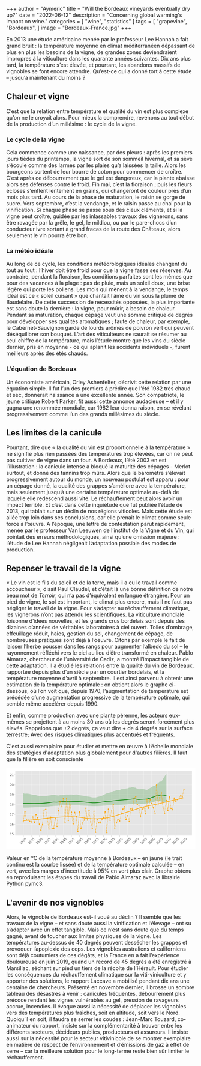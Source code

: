 +++
author = "Aymeric"
title = "Will the Bordeaux vineyards eventually dry up?"
date = "2022-06-12"
description = "Concerning global warming's impact on wine."
categories = [
    "wine",
    "statistics"
]
tags = [
    "grapevine",
    "Bordeaux",
]
image = "Bordeaux-France.jpg"
+++

En 2013 une étude américaine menée par le professeur Lee Hannah a fait grand bruit : la température moyenne en climat méditerranéen dépassant de plus en plus les besoins de la vigne, de grandes zones deviendraient impropres à la viticulture dans les quarante années suivantes. Dix ans plus tard, la température s’est élevée, et pourtant, les abandons massifs de vignobles se font encore attendre. Qu’est-ce qui a donné tort à cette étude – jusqu’à maintenant du moins ?

## Chaleur et vigne

C’est que la relation entre température et qualité du vin est plus complexe qu’on ne le croyait alors. Pour mieux la comprendre, revenons au tout début de la production d’un millésime : le cycle de la vigne.

### Le cycle de la vigne

Cela commence comme une naissance, par des pleurs : après les premiers jours tièdes du printemps, la vigne sort de son sommeil hivernal, et sa sève s’écoule comme des larmes par les plaies qu’a laissées la taille. Alors les bourgeons sortent de leur bourre de coton pour commencer de croître. C’est après ce débourrement que le gel est dangereux, car la plante abaisse alors ses défenses contre le froid. Fin mai, c’est la floraison ; puis les fleurs écloses s’enflent lentement en grains, qui changeront de couleur près d’un mois plus tard. Au cours de la phase de maturation, le raisin se gorge de sucre. Vers septembre, c’est la vendange, et le raisin passe au chai pour la vinification. Si chaque phase se passe sous des cieux cléments, et si la vigne peut croître, guidée par les inlassables travaux des vignerons, sans être ravagée par la grêle, le gel, le mildiou, ou par le pare-chocs d’un conducteur ivre sortant à grand fracas de la route des Châteaux, alors seulement le vin pourra être bon.

### La météo idéale

Au long de ce cycle, les conditions météorologiques idéales changent du tout au tout : l’hiver doit être froid pour que la vigne fasse ses réserves. Au contraire, pendant la floraison, les conditions parfaites sont les mêmes que pour des vacances à la plage : pas de pluie, mais un soleil doux, une brise légère qui porte les pollens. Les mois qui mènent à la vendange, le temps idéal est ce « soleil cuisant » que chantait l’âme du vin sous la plume de Baudelaire.
De cette succession de nécessités opposées, la plus importante est sans doute la dernière : la vigne, pour mûrir, a besoin de chaleur. Pendant sa maturation, chaque cépage veut une somme critique de degrés pour développer ses qualités aromatiques ; faute de chaleur, par exemple, le Cabernet-Sauvignon garde de lourds arômes de poivron vert qui peuvent déséquilibrer son bouquet. L’art des viticulteurs ne saurait se résumer au seul chiffre de la température, mais l’étude montre que les vins du siècle dernier, pris en moyenne - ce qui aplanit les accidents individuels -, furent meilleurs après des étés chauds.

### L'équation de Bordeaux

Un économiste américain, Orley Ashenfelter, décrivit cette relation par une équation simple. Il fut l’un des premiers à prédire que l’été 1982 très chaud et sec, donnerait naissance à une excellente année. Son compatriote, le jeune critique Robert Parker, fit aussi cette annonce audacieuse – et il y gagna une renommée mondiale, car 1982 leur donna raison, en se révélant progressivement comme l’un des grands millésimes du siècle. 

## Les limites de la canicule

Pourtant, dire que « la qualité du vin est proportionnelle à la température » ne signifie plus rien passées des températures trop élevées, car on ne peut pas cultiver de vigne dans un four. A Bordeaux, l’été 2003 en est l’illustration : la canicule intense a bloqué la maturité des cépages - Merlot surtout, et donné des tannins trop mûrs.
Alors que le baromètre s’élevait progressivement autour du monde, un nouveau postulat est apparu : pour un cépage donné, la qualité des grappes s’améliore avec la température, mais seulement jusqu’à une certaine température optimale au-delà de laquelle elle redescend aussi vite. Le réchauffement peut alors avoir un impact terrible. Et c’est dans cette inquiétude que fut publiée l’étude de 2013, qui tablait sur un déclin de nos régions viticoles. Mais cette étude est allée trop loin dans ses conclusions, car elle prenait le climat comme seule force à l’œuvre. A l’époque, une lettre de contestation parut rapidement, menée par le professeur Van Leeuwen de l’institut de la Vigne et du Vin, qui pointait des erreurs méthodologiques, ainsi qu’une omission majeure : l’étude de Lee Hannah négligeait l’adaptation possible des modes de production.

## Repenser le travail de la vigne

« Le vin est le fils du soleil et de la terre, mais il a eu le travail comme accoucheur », disait Paul Claudel, et c’était là une bonne définition de notre beau mot de _Terroir_, qui n’a pas d’équivalent en langue étrangère. Pour un pied de vigne, le sol est important, le climat plus encore, mais il ne faut pas négliger le travail de la vigne. Pour s’adapter au réchauffement climatique, les vignerons n’ont pas attendu les scientifiques. La viticulture mondiale foisonne d’idées nouvelles, et les grands crus bordelais sont depuis des dizaines d’années de véritables laboratoires à ciel ouvert. Toiles d’ombrage, effeuillage réduit, haies, gestion du sol, changement de cépage, de nombreuses pratiques sont déjà à l’oeuvre. Citons par exemple le fait de laisser l’herbe pousser dans les rangs pour augmenter l’albedo du sol – le rayonnement réfléchi vers le ciel au lieu d’être transformé en chaleur.
Pablo Almaraz, chercheur de l’université de Cadiz, a montré l’impact tangible de cette adaptation. Il a étudié les relations entre la qualité du vin de Bordeaux, rapportée depuis plus d’un siècle par un courtier bordelais, et la température moyenne d’avril à septembre. Il est ainsi parvenu à obtenir une estimation de la température optimale : on obtient alors le graphe ci-dessous, où l’on voit que, depuis 1970, l’augmentation de température est précédée d’une augmentation progressive de la température optimale, qui semble même accélérer depuis 1990.

Et enfin, comme production avec une plante pérenne, les acteurs eux-mêmes se projettent à au moins 30 ans où les degrés seront forcément plus élevés. Rappelons que +2 degrés, ça veut dire + de 4 degrés sur la surface terrestre; Avec des risques climatiques plus accentués et fréquents.

C'est aussi  exemplaire pour étudier et  mettre en œuvre à l’échelle mondiale des stratégies d'adaptation plus globalement pour d'autres filières. Il faut que la filière en soit consciente


![almaraz](Almaraz.png)


Valeur en °C de la température moyenne à Bordeaux – en jaune (le trait continu est la courbe lissée) et de la température optimale calculée – en vert, avec les marges d’incertitude à 95% en vert plus clair. Graphe obtenu en reproduisant les étapes du travail de Pablo Almaraz avec la librairie Python pymc3.

## L'avenir de nos vignobles

Alors, le vignoble de Bordeaux est-il voué au déclin ? Il semble que les travaux de la vigne – et sans doute aussi la vinification et l’élevage – ont su s’adapter avec un effet tangible. Mais ce n’est sans doute que du temps gagné, avant de toucher aux limites physiques de la vigne. Les températures au-dessus de 40 degrés peuvent dessécher les grappes et provoquer l’apoplexie des ceps. Les vignobles australiens et californiens sont déjà coutumiers de ces dégâts, et la France en a fait l’expérience douloureuse en juin 2019, quand un record de 45 degrés a été enregistré à Marsillac, séchant sur pied un tiers de la récolte de l’Hérault.
Pour étudier les conséquences du réchauffement climatique sur la viti-viniculture et y apporter des solutions, le rapport Laccave a mobilisé pendant dix ans une centaine de chercheurs. Présenté en novembre dernier, il brosse un sombre tableau des désastres à venir : canicules fréquentes, débourrement plus précoce rendant les vignes vulnérables au gel, pression de ravageurs accrue, incendies. Il évoque aussi la nécessité de déplacer les vignobles vers des températures plus fraîches, soit en altitude, soit vers le Nord. Quoiqu’il en soit, il faudra se serrer les coudes : Jean-Marc Touzard, co-animateur du rapport, insiste sur la complémentarité à trouver entre les différents secteurs, décideurs publics, producteurs et assureurs. Il insiste aussi sur la nécessité pour le secteur vitivinicole de se montrer exemplaire en matière de respect de l’environnement et d’émissions de gaz à effet de serre – car la meilleure solution pour le long-terme reste bien sûr limiter le réchauffement.
